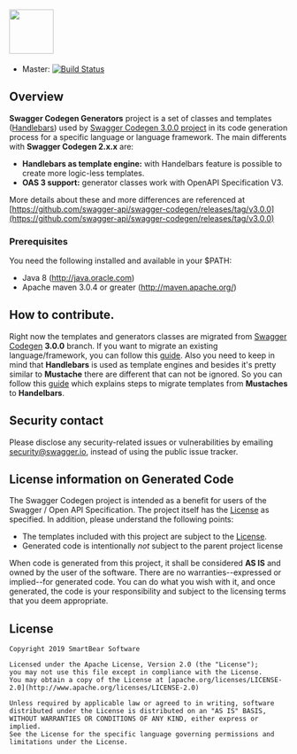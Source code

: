 # <img src="https://raw.githubusercontent.com/swagger-api/swagger.io/wordpress/images/assets/SWC-logo-clr.png" height="80">

- Master: [![Build Status](https://img.shields.io/jenkins/s/https/jenkins.swagger.io/view/OSS%20-%20Java/job/oss-swagger-codegen-generators-master-java-8.svg)](https://jenkins.swagger.io/view/OSS%20-%20Java/job/oss-swagger-codegen-generators-master-java-8)

## Overview
**Swagger Codegen Generators** project is a set of classes and templates ([Handlebars](https://jknack.github.io/handlebars.java)) used by [Swagger Codegen 3.0.0 project](https://github.com/swagger-api/swagger-codegen/tree/3.0.0) in its code generation process for a specific language or language framework. The main differents with **Swagger Codegen 2.x.x** are:

- **Handlebars as template engine:** with Handelbars feature is possible to create more logic-less templates.
- **OAS 3 support:** generator classes work with OpenAPI Specification V3.

More details about these and more differences are referenced at [https://github.com/swagger-api/swagger-codegen/releases/tag/v3.0.0](https://github.com/swagger-api/swagger-codegen/releases/tag/v3.0.0)

### Prerequisites
You need the following installed and available in your $PATH:

* Java 8 (http://java.oracle.com)
* Apache maven 3.0.4 or greater (http://maven.apache.org/)

## How to contribute.
Right now the templates and generators classes are migrated from  [Swagger Codegen](https://github.com/swagger-api/swagger-codegen) **3.0.0** branch. 
If you want to migrate an existing language/framework, you can follow this [guide](https://github.com/swagger-api/swagger-codegen/wiki/Swagger-Codegen-migration-(swagger-codegen-generators-repository)).
Also you need to keep in mind that **Handlebars** is used as template engines and besides it's pretty similar to **Mustache** there are different that can not be ignored. So you can follow this [guide](https://github.com/swagger-api/swagger-codegen/wiki/Swagger-Codegen-migration-from-Mustache-and-Handlebars-templates.) which explains steps to migrate templates from **Mustaches** to **Handelbars**.

## Security contact

Please disclose any security-related issues or vulnerabilities by emailing [security@swagger.io](mailto:security@swagger.io), instead of using the public issue tracker.

## License information on Generated Code

The Swagger Codegen project is intended as a benefit for users of the Swagger / Open API Specification.  The project itself has the [License](#license) as specified.  In addition, please understand the following points:

* The templates included with this project are subject to the [License](#license).
* Generated code is intentionally _not_ subject to the parent project license

When code is generated from this project, it shall be considered **AS IS** and owned by the user of the software.  There are no warranties--expressed or implied--for generated code.  You can do what you wish with it, and once generated, the code is your responsibility and subject to the licensing terms that you deem appropriate.

## License

```
Copyright 2019 SmartBear Software

Licensed under the Apache License, Version 2.0 (the "License");
you may not use this file except in compliance with the License.
You may obtain a copy of the License at [apache.org/licenses/LICENSE-2.0](http://www.apache.org/licenses/LICENSE-2.0)

Unless required by applicable law or agreed to in writing, software
distributed under the License is distributed on an "AS IS" BASIS,
WITHOUT WARRANTIES OR CONDITIONS OF ANY KIND, either express or implied.
See the License for the specific language governing permissions and
limitations under the License.
```

